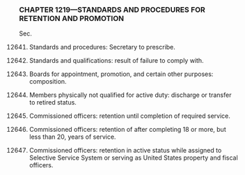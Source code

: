 ### **CHAPTER 1219—STANDARDS AND PROCEDURES FOR RETENTION AND PROMOTION** ###

Sec.

12641. Standards and procedures: Secretary to prescribe.

12642. Standards and qualifications: result of failure to comply with.

12643. Boards for appointment, promotion, and certain other purposes: composition.

12644. Members physically not qualified for active duty: discharge or transfer to retired status.

12645. Commissioned officers: retention until completion of required service.

12646. Commissioned officers: retention of after completing 18 or more, but less than 20, years of service.

12647. Commissioned officers: retention in active status while assigned to Selective Service System or serving as United States property and fiscal officers.